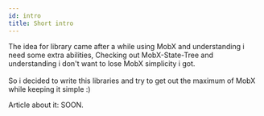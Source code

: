 ```yaml
---
id: intro
title: Short intro
---
```


The idea for library came after a while using MobX and understanding i need some extra abilities,
Checking out MobX-State-Tree and understanding i don't want to lose MobX simplicity i got.
<br>
<br>
So i decided to write this libraries and try to get out the maximum of MobX while keeping it simple :)

Article about it: SOON.
